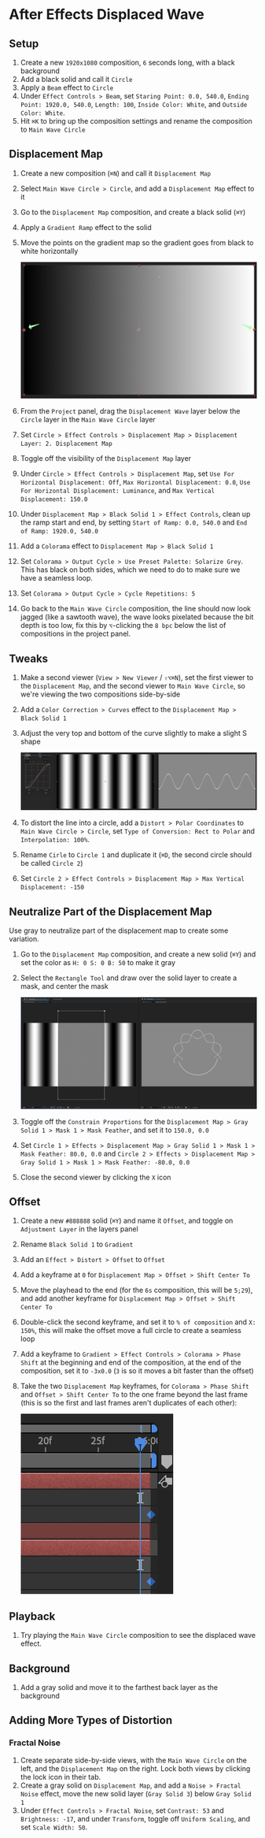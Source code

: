 # After Effects Displaced Wave

## Setup

1. Create a new `1920x1080` composition, `6` seconds long, with a black background
2. Add a black solid and call it `Circle`
3. Apply a `Beam` effect to `Circle`
4. Under `Effect Controls > Beam`, set `Staring Point: 0.0, 540.0`, `Ending Point: 1920.0, 540.0`, `Length: 100`, `Inside Color: White`, and `Outside Color: White`.
5. Hit `⌘K` to bring up the composition settings and rename the composition to `Main Wave Circle`

## Displacement Map

1. Create a new composition (`⌘N`) and call it `Displacement Map`
2. Select `Main Wave Circle > Circle`, and add a `Displacement Map` effect to it
3. Go to the `Displacement Map` composition, and create a black solid (`⌘Y`)
4. Apply a `Gradient Ramp` effect to the solid
5. Move the points on the gradient map so the gradient goes from black to white horizontally

    ![Gradient](assets/after-effects-displacement-map-gradient.png)

6. From the `Project` panel, drag the `Displacement Wave` layer below the `Circle` layer in the `Main Wave Circle` layer
7. Set `Circle > Effect Controls > Displacement Map > Displacement Layer: 2. Displacement Map`
8. Toggle off the visibility of the `Displacement Map` layer
9. Under `Circle > Effect Controls > Displacement Map`, set `Use For Horizontal Displacement: Off`, `Max Horizontal Displacement: 0.0`, `Use For Horizontal Displacement: Luminance`, and `Max Vertical Displacement: 150.0`
10. Under `Displacement Map > Black Solid 1 > Effect Controls`, clean up the ramp start and end, by setting `Start of Ramp: 0.0, 540.0` and `End of Ramp: 1920.0, 540.0`
11. Add a `Colorama` effect to `Displacement Map > Black Solid 1`
12. Set `Colorama > Output Cycle > Use Preset Palette: Solarize Grey`. This has black on both sides, which we need to do to make sure we have a seamless loop.
13. Set `Colorama > Output Cycle > Cycle Repetitions: 5`
14. Go back to the `Main Wave Circle` composition, the line should now look jagged (like a sawtooth wave), the wave looks pixelated because the bit depth is too low, fix this by `⌥`-clicking the `8 bpc` below the list of compositions in the project panel.

## Tweaks

1. Make a second viewer (`View > New Viewer` / `⇧⌥⌘N`), set the first viewer to the `Displacement Map`, and the second viewer to `Main Wave Circle`, so we're viewing the two compositions side-by-side
2. Add a `Color Correction > Curves` effect to the `Displacement Map > Black Solid 1`
3. Adjust the very top and bottom of the curve slightly to make a slight S shape

    ![Curves](assets/after-effects-displacement-map-curves.png)

4. To distort the line into a circle, add a `Distort > Polar Coordinates` to `Main Wave Circle > Circle`, set `Type of Conversion: Rect to Polar` and `Interpolation: 100%`.
5. Rename `Cirle` to `Circle 1` and duplicate it (`⌘D`, the second circle should be called `Circle 2`)
6. Set `Circle 2 > Effect Controls > Displacement Map > Max Vertical Displacement: -150`

## Neutralize Part of the Displacement Map

Use gray to neutralize part of the displacement map to create some variation.

1. Go to the `Displacement Map` composition, and create a new solid (`⌘Y`) and set the color as `H: 0 S: 0 B: 50` to make it gray
2. Select the `Rectangle Tool` and draw over the solid layer to create a mask, and center the mask

    ![Mask](assets/after-effects-displacement-map-mask.png)

3. Toggle off the `Constrain Proportions` for the `Displacement Map > Gray Solid 1 > Mask 1 > Mask Feather`, and set it to `150.0, 0.0`
4. Set `Circle 1 > Effects > Displacement Map > Gray Solid 1 > Mask 1 > Mask Feather: 80.0, 0.0` and `Circle 2 > Effects > Displacement Map > Gray Solid 1 > Mask 1 > Mask Feather: -80.0, 0.0`
5. Close the second viewer by clicking the `X` icon

## Offset

1. Create a new `#888888` solid (`⌘Y`) and name it `Offset`, and toggle on `Adjustment Layer` in the layers panel
2. Rename `Black Solid 1` to `Gradient`
3. Add an `Effect > Distort > Offset` to `Offset`
4. Add a keyframe at `0` for `Displacement Map > Offset > Shift Center To`
5. Move the playhead to the end (for the `6s` composition, this will be `5;29`), and add another keyframe for `Displacement Map > Offset > Shift Center To`
6. Double-click the second keyframe, and set it to `% of composition` and `X: 150%`, this will make the offset move a full circle to create a seamless loop
7. Add a keyframe to `Gradient > Effect Controls > Colorama > Phase Shift` at the beginning and end of the composition, at the end of the composition, set it to `-3x0.0` (`3` is so it moves a bit faster than the offset)
8. Take the two `Displacement Map` keyframes, for `Colorama > Phase Shift` and `Offset > Shift Center To` to the one frame beyond the last frame (this is so the first and last frames aren't duplicates of each other):

    ![One Frame Beyond](assets/after-effects-displacement-map-one-frame-beyond.png)

## Playback

1. Try playing the `Main Wave Circle` composition to see the displaced wave effect.

## Background

1. Add a gray solid and move it to the farthest back layer as the background

## Adding More Types of Distortion

### Fractal Noise

1. Create separate side-by-side views, with the `Main Wave Circle` on the left, and the `Displacement Map` on the right. Lock both views by clicking the lock icon in their tab.
2. Create a gray solid on `Displacement Map`, and add a `Noise > Fractal Noise` effect, move the new solid layer (`Gray Solid 3`) below `Gray Solid 1`
3. Under `Effect Controls > Fractal Noise`, set `Contrast: 53` and `Brightness: -17`, and under `Transform`, toggle off `Uniform Scaling`, and set `Scale Width: 50`.
